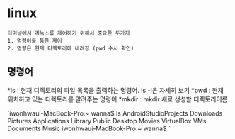 # linux

``````````
터미널에서 리눅스를 제어하기 위해서 중요한 두가지
1. 명령어를 통한 제어
2. 명령은 현재 디렉토리에 내려짐 (pwd 수시 확인)
````````````

## 명령어
*ls : 현재 디렉토리의 파일 목록을 출력하는 명령어. ls -l은 자세히 보기
*pwd : 현재 위치하고 있는 디렉토리를 알려주는 명령어
*mkdir : mkdir 새로 생성할 디렉토리이름

\`iwonhwaui-MacBook-Pro:~ wanna$ ls
AndroidStudioProjects	Downloads		Pictures
Applications		Library			Public
Desktop			Movies			VirtualBox VMs
Documents		Music
iwonhwaui-MacBook-Pro:~ wanna$ \`
